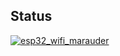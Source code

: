 ## Status

[![esp32_wifi_marauder](https://catalog.flipperzero.one/application/esp32_wifi_marauder/widget)](https://catalog.flipperzero.one/application/esp32_wifi_marauder/page)